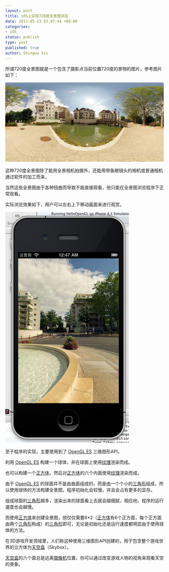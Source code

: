 ```yaml
---
layout: post
title: iOS上实现720度全景图浏览
date: 2012-05-23 03:07:44 +08:00
categories:
- iOS
status: publish
type: post
published: true
author: Shingwa Six
---
```

所谓720度全景图就是一个包含了摄影点当前位置720度的景物的图片，参考图片如下：

![ios-720-viewer_1][ios-720-viewer_1]

这种720度全景图除了能用全景相机拍摄外，还能用带鱼眼镜头的相机或普通相机通过软件的加工而来。

当然这些全景图由于各种扭曲而导致不能直接观看，他只能在全景图浏览程序下正常观看。

实际浏览效果如下，用户可以左右上下移动画面来进行观赏。

![ios-720-viewer_2][ios-720-viewer_2]

至于程序的实现，主要使用到了 [OpenGL ES] 三维图形API。

利用 [OpenGL ES] 构建一个球体，并在球面上使用[纹理]渲染而成。

也可以构建一个[正方体]，然后对[正方体]的六个内面使用[纹理]渲染而成。

由于 [OpenGL ES] 的球面并不是由曲面组成的，而是由一个个小的[三角形]组成，所以使用球体的方法构建全景图，程序初始化会较慢，并且会占有更多的显存。

组成球面的[三角形]越多，渲染出来的球面看上去就会越细腻，相应地，程序的运行速度也会越慢。

而使用[正方体]来创建全景图，他仅仅需要6*2（[正方体]有6个正方面，每个正方面由两个[三角形]构成）的[三角形]即可，无论是初始化还是运行速度都明显由于使用球体的方法。

在3D游戏开发领域里，人们称这种使用三维图形API创建的，用于包含整个游戏世界的立方体为[天空盒]（Skybox）。

[天空盒]的六个面总是远离[摄像机]位置，你可以通过改变游戏人物的视角来观看天空的景象。

[OpenGL ES]: https://zh.wikipedia.org/wiki/OpenGL_ES
[纹理]: http://learnopengl-cn.readthedocs.org/zh/latest/01%20Getting%20started/06%20Textures/
[正方体]: https://zh.wikipedia.org/wiki/%E7%AB%8B%E6%96%B9%E9%AB%94
[三角形]: http://learnopengl-cn.readthedocs.org/zh/latest/01%20Getting%20started/04%20Hello%20Triangle/
[摄像机]: http://learnopengl-cn.readthedocs.org/zh/latest/01%20Getting%20started/09%20Camera/
[天空盒]: http://learnopengl-cn.readthedocs.org/zh/latest/04%20Advanced%20OpenGL/06%20Cubemaps/#skybox

[ios-720-viewer_1]: /assets/ios/720-viewer_1.jpg
[ios-720-viewer_2]: /assets/ios/720-viewer_2.jpg
